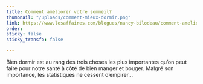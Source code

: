 ```yaml
---
title: Comment améliorer votre sommeil?
thumbnail: "/uploads/comment-mieux-dormir.png"
link: https://www.lesaffaires.com/blogues/nancy-bilodeau/comment-ameliorer-votre-sommeil/636978
order: 
sticky: false
sticky_transfo: false

---
```

Bien dormir est au rang des trois choses les plus importantes qu’on peut faire pour notre santé à côté de bien manger et bouger. Malgré son importance, les statistiques ne cessent d’empirer...